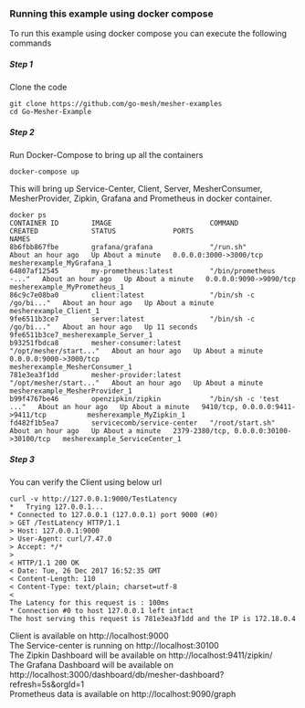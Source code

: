 ### Running this example using docker compose

To run this example using docker compose you can execute the following commands

##### Step 1
Clone the code
```
git clone https://github.com/go-mesh/mesher-examples
cd Go-Mesher-Example
```

##### Step 2
Run Docker-Compose to bring up all the containers
```
docker-compose up
```
This will bring up Service-Center, Client, Server, MesherConsumer, MesherProvider, Zipkin, Grafana and Prometheus in docker container.

```
docker ps
CONTAINER ID        IMAGE                        COMMAND                  CREATED             STATUS              PORTS                                     NAMES
8b6fbb867fbe        grafana/grafana              "/run.sh"                About an hour ago   Up About a minute   0.0.0.0:3000->3000/tcp                    mesherexample_MyGrafana_1
64807af12545        my-prometheus:latest         "/bin/prometheus -..."   About an hour ago   Up About a minute   0.0.0.0:9090->9090/tcp                    mesherexample_MyPrometheus_1
86c9c7e08ba0        client:latest                "/bin/sh -c /go/bi..."   About an hour ago   Up About a minute                                             mesherexample_Client_1
9fe6511b3ce7        server:latest                "/bin/sh -c /go/bi..."   About an hour ago   Up 11 seconds                                                 9fe6511b3ce7_mesherexample_Server_1
b93251fbdca8        mesher-consumer:latest       "/opt/mesher/start..."   About an hour ago   Up About a minute   0.0.0.0:9000->3000/tcp                    mesherexample_MesherConsumer_1
781e3ea3f1dd        mesher-provider:latest       "/opt/mesher/start..."   About an hour ago   Up About a minute                                             mesherexample_MesherProvider_1
b99f4767be46        openzipkin/zipkin            "/bin/sh -c 'test ..."   About an hour ago   Up About a minute   9410/tcp, 0.0.0.0:9411->9411/tcp          mesherexample_MyZipkin_1
fd482f1b5ea7        servicecomb/service-center   "/root/start.sh"         About an hour ago   Up About a minute   2379-2380/tcp, 0.0.0.0:30100->30100/tcp   mesherexample_ServiceCenter_1

```

##### Step 3
You can verify the Client using below url
```
curl -v http://127.0.0.1:9000/TestLatency
*   Trying 127.0.0.1...
* Connected to 127.0.0.1 (127.0.0.1) port 9000 (#0)
> GET /TestLatency HTTP/1.1
> Host: 127.0.0.1:9000
> User-Agent: curl/7.47.0
> Accept: */*
> 
< HTTP/1.1 200 OK
< Date: Tue, 26 Dec 2017 16:52:35 GMT
< Content-Length: 110
< Content-Type: text/plain; charset=utf-8
< 
The Latency for this request is : 100ms
* Connection #0 to host 127.0.0.1 left intact
The host serving this request is 781e3ea3f1dd and the IP is 172.18.0.4
```
Client is available on http://localhost:9000  
The Service-center is running on http://localhost:30100  
The Zipkin Dashboard will be available on http://localhost:9411/zipkin/  
The Grafana Dashboard will be available on http://localhost:3000/dashboard/db/mesher-dashboard?refresh=5s&orgId=1  
Prometheus data is available on http://localhost:9090/graph


